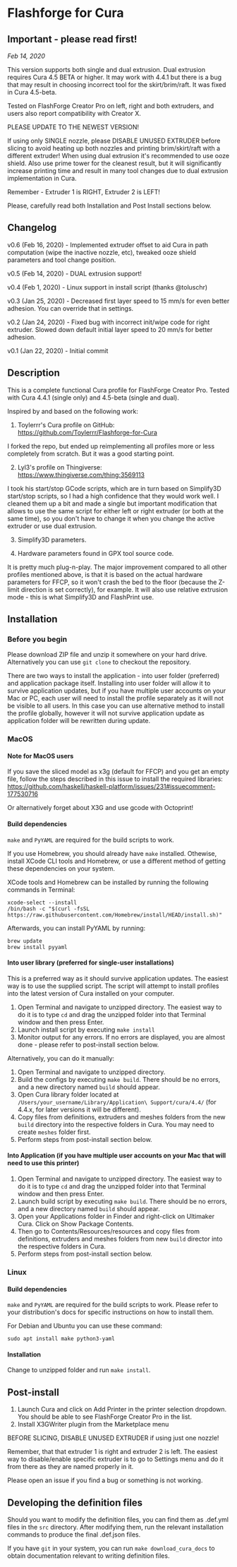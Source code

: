 # Flashforge for Cura

## Important - please read first!

_Feb 14, 2020_

This version supports both single and dual extrusion. Dual extrusion requires Cura 4.5 BETA or higher. It may work with 4.4.1 but there is a bug that may result in choosing incorrect tool for the skirt/brim/raft. It was fixed in Cura 4.5-beta.

Tested on FlashForge Creator Pro on left, right and both extruders, and users also report compatibility with Creator X.

PLEASE UPDATE TO THE NEWEST VERSION! 

If using only SINGLE nozzle, please DISABLE UNUSED EXTRUDER before slicing to avoid heating up both nozzles and printing brim/skirt/raft with a different extruder!
When using dual extrusion it's recommended to use ooze shield. Also use prime tower for the cleanest result, but it will significantly increase printing time and result in many tool changes due to dual extrusion implementation in Cura.

Remember - Extruder 1 is RIGHT, Extruder 2 is LEFT! 

Please, carefully read both Installation and Post Install sections below.

## Changelog

v0.6 (Feb 16, 2020) - Implemented extruder offset to aid Cura in path computation (wipe the inactive nozzle, etc), tweaked ooze shield parameters and tool change position.

v0.5 (Feb 14, 2020) - DUAL extrusion support!

v0.4 (Feb 1, 2020) - Linux support in install script (thanks @toluschr)

v0.3 (Jan 25, 2020) - Decreased first layer speed to 15 mm/s for even better adhesion. You can override that in settings.

v0.2 (Jan 24, 2020) - Fixed bug with incorrect init/wipe code for right extruder. Slowed down default initial layer speed to 20 mm/s for better adhesion.

v0.1 (Jan 22, 2020) - Initial commit

## Description

This is a complete functional Cura profile for FlashForge Creator Pro. Tested with Cura 4.4.1 (single only) and 4.5-beta (single and dual).

Inspired by and based on the following work:

1. Toylerrr's Cura profile on GitHub: https://github.com/Toylerrr/Flashforge-for-Cura

I forked the repo, but ended up reimplementing all profiles more or less completely from scratch. But it was a good starting point.

2. Lyl3's profile on Thingiverse: https://www.thingiverse.com/thing:3569113

I took his start/stop GCode scripts, which are in turn based on Simplify3D start/stop scripts, so I had a high confidence that they would work well. I cleaned them up a bit and made a single but important modification that allows to use the same script for either left or right extruder (or both at the same time), so you don't have to change it when you change the active extruder or use dual extrusion. 

3. Simplify3D parameters.

4. Hardware parameters found in GPX tool source code.

It is pretty much plug-n-play. The major improvement compared to all other profiles mentioned above, is that it is based on the actual hardware parameters for FFCP, so it won't crash the bed to the floor (because the Z-limit direction is set correctly), for example. It will also use relative extrusion mode - this is what Simplify3D and FlashPrint use.

## Installation

### Before you begin

Please download ZIP file and unzip it somewhere on your hard drive. Alternatively you can use `git clone` to checkout the repository.

There are two ways to install the application - into user folder (preferred) and application package itself. Installing into user folder will allow it to survive application updates, but if you have multiple user accounts on your Mac or PC, each user will need to install the profile separately as it will not be visible to all users. In this case you can use alternative method to install the profile globally, however it will not survive application update as application folder will be rewritten during update.

### MacOS 

#### Note for MacOS users

If you save the sliced model as x3g (default for FFCP) and you get an empty file, follow the steps described in this issue to install the required libraries: https://github.com/haskell/haskell-platform/issues/231#issuecomment-177530716

Or alternatively forget about X3G and use gcode with Octoprint!

#### Build dependencies
`make` and `PyYAML` are required for the build scripts to work.

If you use Homebrew, you should already have `make` installed. Othewise, install XCode CLI tools and Homebrew, or use a different method of getting these dependencies on your system.

XCode tools and Homebrew can be installed by running the following commands in Terminal:
```
xcode-select --install
/bin/bash -c "$(curl -fsSL https://raw.githubusercontent.com/Homebrew/install/HEAD/install.sh)"
```

Afterwards, you can install PyYAML by running:
```
brew update
brew install pyyaml
```

#### Into user library (preferred for single-user installations)

This is a preferred way as it should survive application updates.
The easiest way is to use the supplied script. The script will attempt to install profiles into the latest version of Cura installed on your computer.

1. Open Terminal and navigate to unzipped directory. The easiest way to do it is to type `cd` and drag the unzipped folder into that Terminal window and then press Enter.
2. Launch install script by executing `make install`
3. Monitor output for any errors. If no errors are displayed, you are almost done - please refer to post-install section below.

Alternatively, you can do it manually:

1. Open Terminal and navigate to unzipped directory.
2. Build the configs by executing `make build`. There should be no errors, and a new directory named `build` should appear.
3. Open Cura library folder located at `/Users/your_username/Library/Application\ Support/cura/4.4/` (for 4.4.x, for later versions it will be different). 
3. Copy files from definitions, extruders and meshes folders from the new `build` directory into the respective folders in Cura. You may need to create `meshes` folder first.
4. Perform steps from post-install section below.

#### Into Application (if you have multiple user accounts on your Mac that will need to use this printer)

1. Open Terminal and navigate to unzipped directory. The easiest way to do it is to type `cd` and drag the unzipped folder into that Terminal window and then press Enter.
2. Launch build script by executing `make build`. There should be no errors, and a new directory named `build` should appear.
3. Open your Applications folder in Finder and right-click on Ultimaker Cura. Click on Show Package Contents.
4. Then go to Contents/Resources/resources and copy files from definitions, extruders and meshes folders from new `build` director into the respective folders in Cura.
5. Perform steps from post-install section below.

### Linux
#### Build dependencies
`make` and `PyYAML` are required for the build scripts to work. Please refer to your distribution's docs for specific instructions on how to install them.

For Debian and Ubuntu you can use these command:
```
sudo apt install make python3-yaml
```

#### Installation
Change to unzipped folder and run `make install`.

## Post-install

1. Launch Cura and click on Add Printer in the printer selection dropdown. You should be able to see FlashForge Creator Pro in the list.
2. Install X3GWriter plugin from the Marketplace menu

BEFORE SLICING, DISABLE UNUSED EXTRUDER if using just one nozzle!

Remember, that that extruder 1 is right and extruder 2 is left. The easiest way to disable/enable specific extruder is to go to Settings menu and do it from there as they are named properly in it. 

Please open an issue if you find a bug or something is not working.

## Developing the definition files
Should you want to modify the definition files, you can find them as .def.yml files in the `src` directory. After modifying them, run the relevant installation commands to produce the final .def.json files.

If you have `git` in your system, you can run `make download_cura_docs` to obtain documentation relevant to writing definition files.
